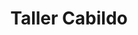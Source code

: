 ---
title: "Taller Cabildo"
url: /ciudad-autonoma-de-buenos-aires/taller-cabildo/
shop: Autowerkstatt
---